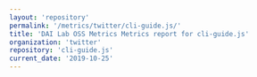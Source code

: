 ```yaml
---
layout: 'repository'
permalink: '/metrics/twitter/cli-guide.js/'
title: 'DAI Lab OSS Metrics Metrics report for cli-guide.js'
organization: 'twitter'
repository: 'cli-guide.js'
current_date: '2019-10-25'
---
```

